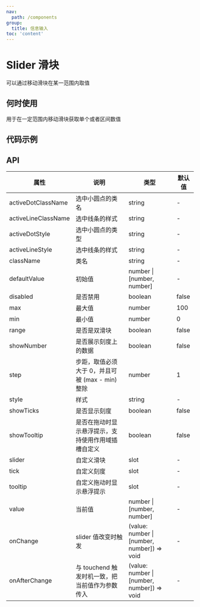 ```yaml
---
nav:
  path: /components
group:
  title: 信息输入
toc: 'content'
---
```


# Slider 滑块

可以通过移动滑块在某一范围内取值

## 何时使用
用于在一定范围内移动滑块获取单个或者区间数值

## 代码示例
<code src='pages/Slider/index'></code>

## API
| 属性 | 说明 | 类型 | 默认值 |
| -----|-----|-----|----- |
| activeDotClassName | 选中小圆点的类名  | string |  - |
| activeLineClassName | 选中线条的样式  | string |  - |
| activeDotStyle | 选中小圆点的类型  | string |  - |
| activeLineStyle | 选中线条的样式  | string |  - |
| className | 类名 | string |  - | 
| defaultValue | 初始值 | number \| [number, number] | - |
| disabled | 是否禁用 | boolean | false | 
| max | 最大值 | number | 100 | 
| min |  最小值 | number |  0 |
| range | 是否是双滑块 | boolean | false | 
| showNumber | 是否展示刻度上的数据 | boolean | false | 
| step | 步距，取值必须大于 0，并且可被 (max - min) 整除 | number | 1 | 
| style | 样式 | string | - | 
| showTicks | 是否显示刻度 | boolean | false | 
| showTooltip | 是否在拖动时显示悬浮提示，支持使用作用域插槽自定义 | boolean | false | 
| slider | 自定义滑块 | slot | - |
| tick | 自定义刻度 | slot | - |
| tooltip | 自定义拖动时显示悬浮提示 | slot | - |
| value | 当前值 | number \| [number, number] | - |
| onChange | slider 值改变时触发 | (value: number &verbar; [number, number]) => void | - |
| onAfterChange | 与 touchend 触发时机一致，把当前值作为参数传入 | (value: number &verbar; [number, number]) => void | - |

